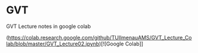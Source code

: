# GVT
GVT Lecture notes in google colab

(https://colab.research.google.com/github/TUIlmenauAMS/GVT_Lecture_Colab/blob/master/GVT_Lecture02.ipynb)[![Google Colab]]
